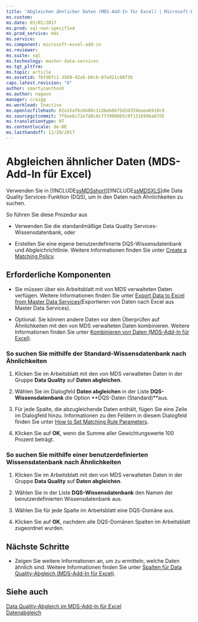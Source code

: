 ```yaml
---
title: "Abgleichen ähnlicher Daten (MDS-Add-In für Excel) | Microsoft-Dokumentation"
ms.custom: 
ms.date: 03/01/2017
ms.prod: sql-non-specified
ms.prod_service: mds
ms.service: 
ms.component: microsoft-excel-add-in
ms.reviewer: 
ms.suite: sql
ms.technology: master-data-services
ms.tgt_pltfrm: 
ms.topic: article
ms.assetid: f6fd6fc1-3569-42a5-b6cb-87a921c88f3b
caps.latest.revision: "6"
author: smartysanthosh
ms.author: nagavo
manager: craigg
ms.workload: Inactive
ms.openlocfilehash: 02a15af6cbb80c11dbeb0bf5d2d359eaeab910c9
ms.sourcegitcommit: 7f8aebc72e7d0c8cff3990865c9f1316996a67d5
ms.translationtype: HT
ms.contentlocale: de-DE
ms.lasthandoff: 11/20/2017
---
```

# <a name="match-similar-data-mds-add-in-for-excel"></a>Abgleichen ähnlicher Daten (MDS-Add-In für Excel)
  Verwenden Sie in [!INCLUDE[ssMDSshort](../../includes/ssmdsshort-md.md)][!INCLUDE[ssMDSXLS](../../includes/ssmdsxls-md.md)]die Data Quality Services-Funktion (DQS), um in den Daten nach Ähnlichkeiten zu suchen.  
  
 So führen Sie diese Prozedur aus  
  
-   Verwenden Sie die standardmäßige Data Quality Services-Wissensdatenbank, oder  
  
-   Erstellen Sie eine eigene benutzerdefinierte DQS-Wissensdatenbank und Abgleichrichtlinie. Weitere Informationen finden Sie unter [Create a Matching Policy](../../data-quality-services/create-a-matching-policy.md).  
  
## <a name="prerequisites"></a>Erforderliche Komponenten  
  
-   Sie müssen über ein Arbeitsblatt mit von MDS verwalteten Daten verfügen. Weitere Informationen finden Sie unter [Export Data to Excel from Master Data Services](../../master-data-services/microsoft-excel-add-in/export-data-to-excel-from-master-data-services.md)(Exportieren von Daten nach Excel aus Master Data Services).  
  
-   Optional. Sie können andere Daten vor dem Überprüfen auf Ähnlichkeiten mit den von MDS verwalteten Daten kombinieren. Weitere Informationen finden Sie unter [Kombinieren von Daten &#40;MDS-Add-In für Excel&#41;](../../master-data-services/microsoft-excel-add-in/combine-data-mds-add-in-for-excel.md).  
  
### <a name="to-find-similarities-by-using-the-default-knowledge-base"></a>So suchen Sie mithilfe der Standard-Wissensdatenbank nach Ähnlichkeiten  
  
1.  Klicken Sie im Arbeitsblatt mit den von MDS verwalteten Daten in der Gruppe **Data Quality** auf **Daten abgleichen**.  
  
2.  Wählen Sie im Dialogfeld **Daten abgleichen** in der Liste **DQS-Wissensdatenbank** die Option **DQS-Daten (Standard)**aus.  
  
3.  Für jede Spalte, die abzugleichende Daten enthält, fügen Sie eine Zeile im Dialogfeld hinzu. Informationen zu den Feldern in diesem Dialogfeld finden Sie unter [How to Set Matching Rule Parameters](../../data-quality-services/create-a-matching-policy.md#MatchingRules).  
  
4.  Klicken Sie auf **OK**, wenn die Summe aller Gewichtungswerte 100 Prozent beträgt.  
  
### <a name="to-find-similarities-by-using-a-custom-knowledge-base"></a>So suchen Sie mithilfe einer benutzerdefinierten Wissensdatenbank nach Ähnlichkeiten  
  
1.  Klicken Sie im Arbeitsblatt mit den von MDS verwalteten Daten in der Gruppe **Data Quality** auf **Daten abgleichen**.  
  
2.  Wählen Sie in der Liste **DQS-Wissensdatenbank** den Namen der benutzerdefinierten Wissensdatenbank aus.  
  
3.  Wählen Sie für jede Spalte im Arbeitsblatt eine DQS-Domäne aus.  
  
4.  Klicken Sie auf **OK**, nachdem alle DQS-Domänen Spalten im Arbeitsblatt zugeordnet wurden.  
  
## <a name="next-steps"></a>Nächste Schritte  
  
-   Zeigen Sie weitere Informationen an, um zu ermitteln, welche Daten ähnlich sind. Weitere Informationen finden Sie unter [Spalten für Data Quality-Abgleich &#40;MDS-Add-In für Excel&#41;](../../master-data-services/microsoft-excel-add-in/data-quality-matching-columns-mds-add-in-for-excel.md).  
  
## <a name="see-also"></a>Siehe auch  
 [Data Quality-Abgleich im MDS-Add-In für Excel](../../master-data-services/microsoft-excel-add-in/data-quality-matching-in-the-mds-add-in-for-excel.md)   
 [Datenabgleich](../../data-quality-services/data-matching.md)  
  
  
